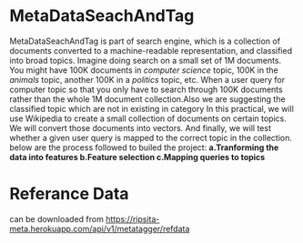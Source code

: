 # MetaDataSeachAndTag
MetaDataSeachAndTag is  part of search engine, which is a collection of documents converted to a machine-readable representation, and classified into broad topics. Imagine doing search on a small set of 1M documents. You might have 100K documents in *computer science* topic, 100K in the *animals* topic, another 100K in a *politics* topic, etc. When a user query  for computer topic  so that you only have to search through 100K documents rather than the whole 1M document collection.Also we are  suggesting the  classified topic which are not in existing in category
In this practical, we will use Wikipedia to create a small collection of documents on certain topics. We will convert those documents into vectors. And finally, we will test  whether a given user query is mapped to the correct topic in the collection.
below are the process followed to builed the project:
**a.Tranforming the data into features
b.Feature selection
c.Mapping queries to topics**


# Referance Data
can be downloaded from https://ripsita-meta.herokuapp.com/api/v1/metatagger/refdata
